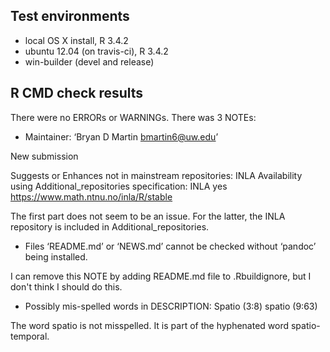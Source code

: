 ## Test environments
* local OS X install, R 3.4.2
* ubuntu 12.04 (on travis-ci), R 3.4.2
* win-builder (devel and release)

## R CMD check results
There were no ERRORs or WARNINGs. There was 3 NOTEs:

* Maintainer: ‘Bryan D Martin <bmartin6@uw.edu>’

New submission

Suggests or Enhances not in mainstream repositories:
  INLA 
 Availability using Additional_repositories specification:
  INLA   yes   https://www.math.ntnu.no/inla/R/stable
  
The first part does not seem to be an issue. For the latter, the INLA repository is included in Additional_repositories.

* Files ‘README.md’ or ‘NEWS.md’ cannot be checked without ‘pandoc’ being installed.

I can remove this NOTE by adding README.md file to .Rbuildignore, but I don't think I should do this.

* Possibly mis-spelled words in DESCRIPTION:
  Spatio (3:8)
  spatio (9:63)
  
The word spatio is not misspelled. It is part of the hyphenated word spatio-temporal.

